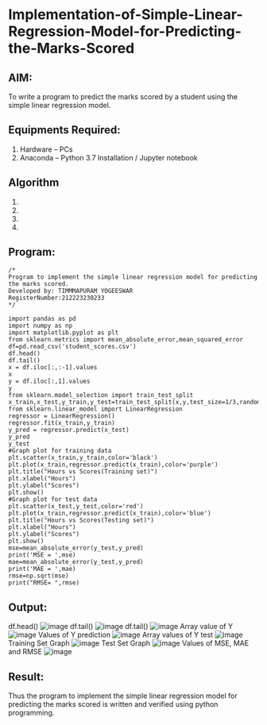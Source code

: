 # Implementation-of-Simple-Linear-Regression-Model-for-Predicting-the-Marks-Scored

## AIM:
To write a program to predict the marks scored by a student using the simple linear regression model.

## Equipments Required:
1. Hardware – PCs
2. Anaconda – Python 3.7 Installation / Jupyter notebook

## Algorithm
1. 
2. 
3. 
4. 

## Program:
```
/*
Program to implement the simple linear regression model for predicting the marks scored.
Developed by: TIMMMAPURAM YOGEESWAR
RegisterNumber:212223230233
*/
```
```
import pandas as pd
import numpy as np
import matplotlib.pyplot as plt
from sklearn.metrics import mean_absolute_error,mean_squared_error
df=pd.read_csv('student_scores.csv')
df.head()
df.tail()
x = df.iloc[:,:-1].values
x
y = df.iloc[:,1].values
y
from sklearn.model_selection import train_test_split
x_train,x_test,y_train,y_test=train_test_split(x,y,test_size=1/3,random_state=0)
from sklearn.linear_model import LinearRegression
regressor = LinearRegression()
regressor.fit(x_train,y_train)
y_pred = regressor.predict(x_test)
y_pred
y_test
#Graph plot for training data
plt.scatter(x_train,y_train,color='black')
plt.plot(x_train,regressor.predict(x_train),color='purple')
plt.title("Hours vs Scores(Training set)")
plt.xlabel("Hours")
plt.ylabel("Scores")
plt.show()
#Graph plot for test data
plt.scatter(x_test,y_test,color='red')
plt.plot(x_train,regressor.predict(x_train),color='blue')
plt.title("Hours vs Scores(Testing set)")
plt.xlabel("Hours")
plt.ylabel("Scores")
plt.show()
mse=mean_absolute_error(y_test,y_pred)
print('MSE = ',mse)
mae=mean_absolute_error(y_test,y_pred)
print('MAE = ',mae)
rmse=np.sqrt(mse)
print("RMSE= ",rmse)
```

## Output:
df.head()
![image](https://github.com/user-attachments/assets/eb6ca366-c27f-4aa5-ac8b-e9c5823a92fd)
df.tail()
![image](https://github.com/user-attachments/assets/de78092d-6d58-4b97-bdcf-32d95f106ef5)
df.tail()
![image](https://github.com/user-attachments/assets/1623fee0-1720-4d76-a34b-7e347021c9bf)
Array value of Y
![image](https://github.com/user-attachments/assets/dd9adef1-b881-4e9c-896a-5835265ee5f4)
Values of Y prediction
![image](https://github.com/user-attachments/assets/232cc41f-2bfe-4f82-9b0b-0cf1378e3b43)
Array values of Y test
![image](https://github.com/user-attachments/assets/98fc6e04-f33f-4ea5-85b1-ae3cf61b54fc)
Training Set Graph
![image](https://github.com/user-attachments/assets/da44925d-350f-4cc4-84b9-107448024fe2)
Test Set Graph
![image](https://github.com/user-attachments/assets/d131086b-1cb1-41df-bd01-921852080332)
Values of MSE, MAE and RMSE
![image](https://github.com/user-attachments/assets/f157789c-109e-4770-9e73-7b59f9bd39d4)









## Result:
Thus the program to implement the simple linear regression model for predicting the marks scored is written and verified using python programming.
